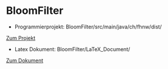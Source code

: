 # BloomFilter
- Programmierprojekt:
BloomFilter/src/main/java/ch/fhnw/dist/

[Zum Projekt](https://github.com/dzehnder/BloomFilter/tree/master/src/main/java/ch/fhnw/dist)



- Latex Dokument:
BloomFilter/LaTeX_Document/

[Zum Dokument](https://github.com/dzehnder/BloomFilter/tree/master/LaTeX_Document)
